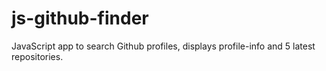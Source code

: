 # js-github-finder
JavaScript app to search Github profiles, displays profile-info and 5 latest repositories.
